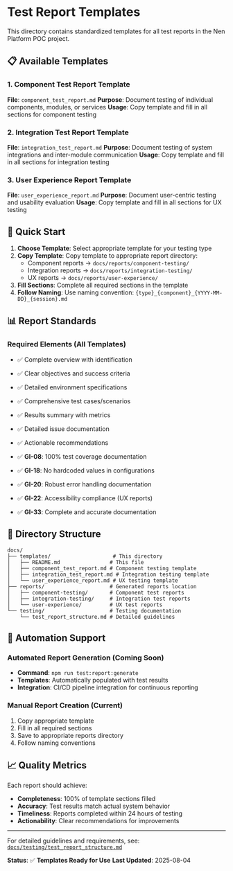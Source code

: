 # Test Report Templates

This directory contains standardized templates for all test reports in the Nen Platform POC project.

## 📋 Available Templates

### 1. Component Test Report Template
**File**: `component_test_report.md`
**Purpose**: Document testing of individual components, modules, or services
**Usage**: Copy template and fill in all sections for component testing

### 2. Integration Test Report Template
**File**: `integration_test_report.md`
**Purpose**: Document testing of system integrations and inter-module communication
**Usage**: Copy template and fill in all sections for integration testing

### 3. User Experience Report Template
**File**: `user_experience_report.md`
**Purpose**: Document user-centric testing and usability evaluation
**Usage**: Copy template and fill in all sections for UX testing

## 🚀 Quick Start

1. **Choose Template**: Select appropriate template for your testing type
2. **Copy Template**: Copy template to appropriate report directory:
   - Component reports → `docs/reports/component-testing/`
   - Integration reports → `docs/reports/integration-testing/`
   - UX reports → `docs/reports/user-experience/`
3. **Fill Sections**: Complete all required sections in the template
4. **Follow Naming**: Use naming convention: `{type}_{component}_{YYYY-MM-DD}_{session}.md`

## 📊 Report Standards

### Required Elements (All Templates)
- ✅ Complete overview with identification
- ✅ Clear objectives and success criteria
- ✅ Detailed environment specifications
- ✅ Comprehensive test cases/scenarios
- ✅ Results summary with metrics
- ✅ Detailed issue documentation
- ✅ Actionable recommendations

- ✅ **GI-08**: 100% test coverage documentation
- ✅ **GI-18**: No hardcoded values in configurations
- ✅ **GI-20**: Robust error handling documentation
- ✅ **GI-22**: Accessibility compliance (UX reports)
- ✅ **GI-33**: Complete and accurate documentation

## 📁 Directory Structure

```
docs/
├── templates/                    # This directory
│   ├── README.md                # This file
│   ├── component_test_report.md # Component testing template
│   ├── integration_test_report.md # Integration testing template
│   └── user_experience_report.md # UX testing template
├── reports/                     # Generated reports location
│   ├── component-testing/       # Component test reports
│   ├── integration-testing/     # Integration test reports
│   └── user-experience/         # UX test reports
└── testing/                     # Testing documentation
    └── test_report_structure.md # Detailed guidelines
```

## 🔧 Automation Support

### Automated Report Generation (Coming Soon)
- **Command**: `npm run test:report:generate`
- **Templates**: Automatically populated with test results
- **Integration**: CI/CD pipeline integration for continuous reporting

### Manual Report Creation (Current)
1. Copy appropriate template
2. Fill in all required sections
3. Save to appropriate reports directory
4. Follow naming conventions

## 📈 Quality Metrics

Each report should achieve:
- **Completeness**: 100% of template sections filled
- **Accuracy**: Test results match actual system behavior
- **Timeliness**: Reports completed within 24 hours of testing
- **Actionability**: Clear recommendations for improvements

---

For detailed guidelines and requirements, see: [`docs/testing/test_report_structure.md`](../testing/test_report_structure.md)

**Status**: ✅ **Templates Ready for Use**
**Last Updated**: 2025-08-04
